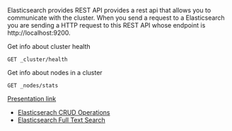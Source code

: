 Elasticsearch provides REST API provides a rest api that allows you to communicate with the cluster. When you send a request to a Elasticsearch you are sending a HTTP request to this REST API whose endpoint is http://localhost:9200.

Get info about cluster health

```
GET _cluster/health
```

Get info about nodes in a cluster
```
GET _nodes/stats
```

[Presentation link ](https://github.com/LisaHJung/Part-1-Intro-to-Elasticsearch-and-Kibana/blob/main/Intro%20to%20Elasticsearch%20and%20Kibana.pdf)

- [Elasticserach CRUD Operations](https://github.com/prabaldeshar/elasticsearch/blob/main/Elasticserach%20CRUD%20Operations.md)
- [Elasticsearch Full Text Search](https://github.com/prabaldeshar/elasticsearch/blob/main/Elasticsearch%20Full%20Text%20Search.md)